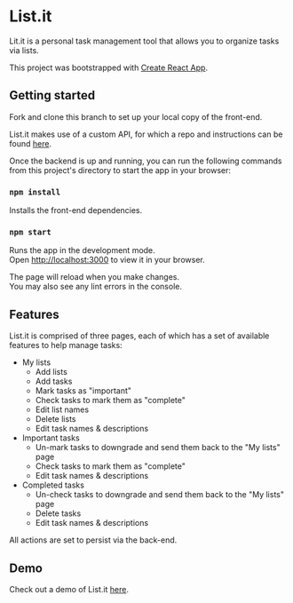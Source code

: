 # List.it

Lit.it is a personal task management tool that allows you to organize tasks via lists.

This project was bootstrapped with [Create React App](https://github.com/facebook/create-react-app).

## Getting started

Fork and clone this branch to set up your local copy of the front-end.

List.it makes use of a custom API, for which a repo and instructions can be found [here](https://github.com/rreymundi/phase-3-project-backend/blob/main/README.md).

Once the backend is up and running, you can run the following commands from this project's directory to start the app in your browser:

### `npm install`

Installs the front-end dependencies.

### `npm start`

Runs the app in the development mode.\
Open [http://localhost:3000](http://localhost:3000) to view it in your browser.

The page will reload when you make changes.\
You may also see any lint errors in the console.

## Features

List.it is comprised of three pages, each of which has a set of available features to help manage tasks:

- My lists
    - Add lists
    - Add tasks
    - Mark tasks as "important"
    - Check tasks to mark them as "complete"
    - Edit list names
    - Delete lists
    - Edit task names & descriptions
- Important tasks
    - Un-mark tasks to downgrade and send them back to the "My lists" page
    - Check tasks to mark them as "complete"
    - Edit task names & descriptions
- Completed tasks
    - Un-check tasks to downgrade and send them back to the "My lists" page
    - Delete tasks
    - Edit task names & descriptions

All actions are set to persist via the back-end.

## Demo

Check out a demo of List.it [here](https://youtu.be/xhb5Ozqw3Hk).